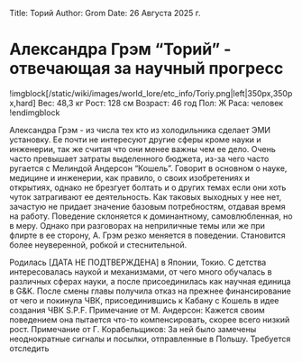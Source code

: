 Title: Торий
Author: Grom
Date: 26 Августа 2025 г.

# Александра Грэм “Торий” - отвечающая за научный прогресс

!imgblock[/static/wiki/images/world_lore/etc_info/Toriy.png|left|350px,350px,hard]
Вес: 48,3 кг
Рост: 128 см
Возраст: 46 год
Пол: Ж
Раса: человек
!endimgblock

Александра Грэм - из числа тех кто из холодильника сделает ЭМИ установку. Ее почти не интересуют другие сферы кроме науки и инженерии, так же считая что они менее важны чем ее дело. Очень часто превышает затраты выделенного бюджета, из-за чего часто ругается с Мелиндой Андерсон “Кошель”. Говорит в основном о науке, медицине и инженерии, как правило, о своих изобретениях и открытиях, однако не брезгует болтать и о других темах если они хоть чуток затрагивают ее деятельность. Как таковых выходных у нее нет, зачастую не придает значение базовым потребностям, отдавая время на работу. Поведение склоняется к доминантному, самовлюбленная, но в меру. Однако при разговорах на неприличные темы или же при флирте в ее сторону, А. Грэм резко меняется в поведении. Становится более неуверенной, робкой и стеснительной.

Родилась [ДАТА НЕ ПОДТВЕРЖДЕНА] в Японии, Токио. С детства интересовалась наукой и механизмами, от чего много обучалась в различных сферах науки, а после присоединилась как научная единица в G&K. После смены главы получила отказ на прежнее финансирование от чего и покинула ЧВК, присоединившись к Кабану с Кошель в идее создания ЧВК S.P.F.
Примечание от М. Андерсон: Кажется своим поведением она пытается что-то компенсировать, скорее всего низкий рост.
Примечание от Г. Корабельщиков: За ней было замечены неоднократные сигналы и посылки, отправленные в Польшу. Требуется отследить
